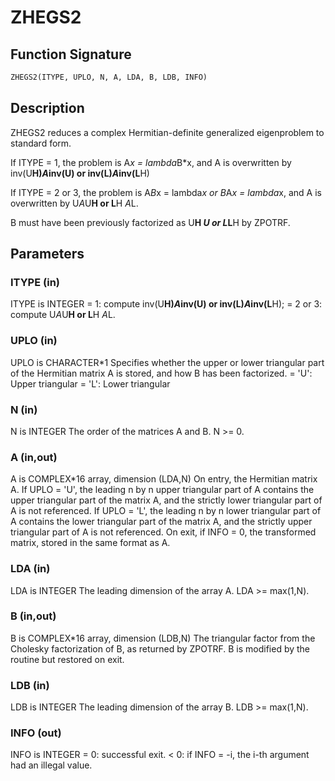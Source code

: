 # ZHEGS2

## Function Signature

```fortran
ZHEGS2(ITYPE, UPLO, N, A, LDA, B, LDB, INFO)
```

## Description


 ZHEGS2 reduces a complex Hermitian-definite generalized
 eigenproblem to standard form.

 If ITYPE = 1, the problem is A*x = lambda*B*x,
 and A is overwritten by inv(U**H)*A*inv(U) or inv(L)*A*inv(L**H)

 If ITYPE = 2 or 3, the problem is A*B*x = lambda*x or
 B*A*x = lambda*x, and A is overwritten by U*A*U**H or L**H *A*L.

 B must have been previously factorized as U**H *U or L*L**H by ZPOTRF.

## Parameters

### ITYPE (in)

ITYPE is INTEGER = 1: compute inv(U**H)*A*inv(U) or inv(L)*A*inv(L**H); = 2 or 3: compute U*A*U**H or L**H *A*L.

### UPLO (in)

UPLO is CHARACTER*1 Specifies whether the upper or lower triangular part of the Hermitian matrix A is stored, and how B has been factorized. = 'U': Upper triangular = 'L': Lower triangular

### N (in)

N is INTEGER The order of the matrices A and B. N >= 0.

### A (in,out)

A is COMPLEX*16 array, dimension (LDA,N) On entry, the Hermitian matrix A. If UPLO = 'U', the leading n by n upper triangular part of A contains the upper triangular part of the matrix A, and the strictly lower triangular part of A is not referenced. If UPLO = 'L', the leading n by n lower triangular part of A contains the lower triangular part of the matrix A, and the strictly upper triangular part of A is not referenced. On exit, if INFO = 0, the transformed matrix, stored in the same format as A.

### LDA (in)

LDA is INTEGER The leading dimension of the array A. LDA >= max(1,N).

### B (in,out)

B is COMPLEX*16 array, dimension (LDB,N) The triangular factor from the Cholesky factorization of B, as returned by ZPOTRF. B is modified by the routine but restored on exit.

### LDB (in)

LDB is INTEGER The leading dimension of the array B. LDB >= max(1,N).

### INFO (out)

INFO is INTEGER = 0: successful exit. < 0: if INFO = -i, the i-th argument had an illegal value.

